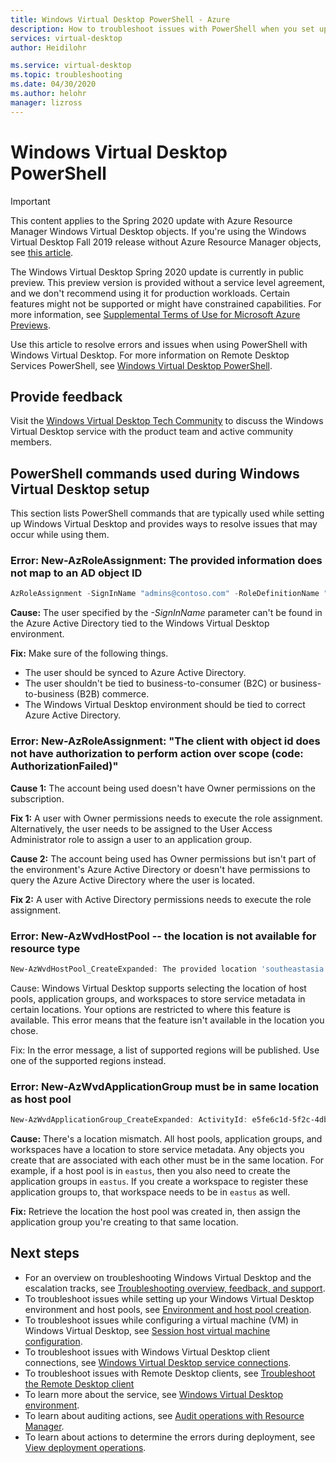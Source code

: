 ```yaml
---
title: Windows Virtual Desktop PowerShell - Azure
description: How to troubleshoot issues with PowerShell when you set up a Windows Virtual Desktop environment.
services: virtual-desktop
author: Heidilohr

ms.service: virtual-desktop
ms.topic: troubleshooting
ms.date: 04/30/2020
ms.author: helohr
manager: lizross
---
```

# Windows Virtual Desktop PowerShell

>[!IMPORTANT]
>This content applies to the Spring 2020 update with Azure Resource Manager Windows Virtual Desktop objects. If you're using the Windows Virtual Desktop Fall 2019 release without Azure Resource Manager objects, see [this article](./virtual-desktop-fall-2019/troubleshoot-powershell-2019.md).
>
> The Windows Virtual Desktop Spring 2020 update is currently in public preview. This preview version is provided without a service level agreement, and we don't recommend using it for production workloads. Certain features might not be supported or might have constrained capabilities. 
> For more information, see [Supplemental Terms of Use for Microsoft Azure Previews](https://azure.microsoft.com/support/legal/preview-supplemental-terms/).

Use this article to resolve errors and issues when using PowerShell with Windows Virtual Desktop. For more information on Remote Desktop Services PowerShell, see [Windows Virtual Desktop PowerShell](/powershell/module/windowsvirtualdesktop/).

## Provide feedback

Visit the [Windows Virtual Desktop Tech Community](https://techcommunity.microsoft.com/t5/Windows-Virtual-Desktop/bd-p/WindowsVirtualDesktop) to discuss the Windows Virtual Desktop service with the product team and active community members.

## PowerShell commands used during Windows Virtual Desktop setup

This section lists PowerShell commands that are typically used while setting up Windows Virtual Desktop and provides ways to resolve issues that may occur while using them.

### Error: New-AzRoleAssignment: The provided information does not map to an AD object ID

```powershell
AzRoleAssignment -SignInName "admins@contoso.com" -RoleDefinitionName "Desktop Virtualization User" -ResourceName "0301HP-DAG" -ResourceGroupName 0301RG -ResourceType 'Microsoft.DesktopVirtualization/applicationGroups' 
```

**Cause:** The user specified by the *-SignInName* parameter can't be found in the Azure Active Directory tied to the Windows Virtual Desktop environment. 

**Fix:** Make sure of the following things.

- The user should be synced to Azure Active Directory.
- The user shouldn't be tied to business-to-consumer (B2C) or business-to-business (B2B) commerce.
- The Windows Virtual Desktop environment should be tied to correct Azure Active Directory.

### Error: New-AzRoleAssignment: "The client with object id does not have authorization to perform action over scope (code: AuthorizationFailed)"

**Cause 1:** The account being used doesn't have Owner permissions on the subscription. 

**Fix 1:** A user with Owner permissions needs to execute the role assignment. Alternatively, the user needs to be assigned to the User Access Administrator role to assign a user to an application group.

**Cause 2:** The account being used has Owner permissions but isn't part of the environment's Azure Active Directory or doesn't have permissions to query the Azure Active Directory where the user is located.

**Fix 2:** A user with Active Directory permissions needs to execute the role assignment.

### Error: New-AzWvdHostPool -- the location is not available for resource type

```powershell
New-AzWvdHostPool_CreateExpanded: The provided location 'southeastasia' is not available for resource type 'Microsoft.DesktopVirtualization/hostpools'. List of available regions for the resource type is 'eastus,eastus2,westus,westus2,northcentralus,southcentralus,westcentralus,centralus'. 
```

Cause: Windows Virtual Desktop supports selecting the location of host pools, application groups, and workspaces to store service metadata in certain locations. Your options are restricted to where this feature is available. This error means that the feature isn't available in the location you chose.

Fix: In the error message, a list of supported regions will be published. Use one of the supported regions instead.

### Error: New-AzWvdApplicationGroup must be in same location as host pool

```powershell
New-AzWvdApplicationGroup_CreateExpanded: ActivityId: e5fe6c1d-5f2c-4db9-817d-e423b8b7d168 Error: ApplicationGroup must be in same location as associated HostPool
```

**Cause:** There's a location mismatch. All host pools, application groups, and workspaces have a location to store service metadata. Any objects you create that are associated with each other must be in the same location. For example, if a host pool is in `eastus`, then you also need to create the application groups in `eastus`. If you create a workspace to register these application groups to, that workspace needs to be in `eastus` as well.

**Fix:** Retrieve the location the host pool was created in, then assign the application group you're creating to that same location.

## Next steps

- For an overview on troubleshooting Windows Virtual Desktop and the escalation tracks, see [Troubleshooting overview, feedback, and support](troubleshoot-set-up-overview.md).
- To troubleshoot issues while setting up your Windows Virtual Desktop environment and host pools, see [Environment and host pool creation](troubleshoot-set-up-issues.md).
- To troubleshoot issues while configuring a virtual machine (VM) in Windows Virtual Desktop, see [Session host virtual machine configuration](troubleshoot-vm-configuration.md).
- To troubleshoot issues with Windows Virtual Desktop client connections, see [Windows Virtual Desktop service connections](troubleshoot-service-connection.md).
- To troubleshoot issues with Remote Desktop clients, see [Troubleshoot the Remote Desktop client](troubleshoot-client.md)
- To learn more about the service, see [Windows Virtual Desktop environment](environment-setup.md).
- To learn about auditing actions, see [Audit operations with Resource Manager](../azure-resource-manager/management/view-activity-logs.md).
- To learn about actions to determine the errors during deployment, see [View deployment operations](../azure-resource-manager/templates/deployment-history.md).
